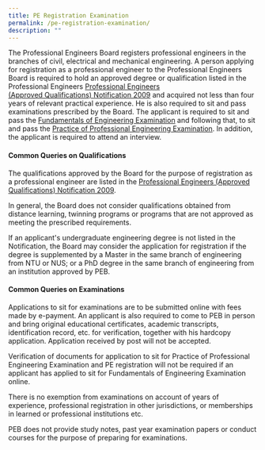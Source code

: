 ```yaml
---
title: PE Registration Examination
permalink: /pe-registration-examination/
description: ""
---
```


The Professional Engineers Board registers professional engineers in the branches of civil, electrical and mechanical engineering. A person applying for registration as a professional engineer to the Professional Engineers Board is required to hold an approved degree or qualification listed in the Professional Engineers [Professional Engineers (Approved Qualifications) Notification 2009](/act-and-rules/) and acquired not less than four years of relevant practical experience. He is also required to sit and pass examinations prescribed by the Board. The applicant is required to sit and pass the [Fundamentals of Engineering Examination](/FEE/) and following that, to sit and pass the [Practice of Professional Engineering Examination](/PPE/). In addition, the applicant is required to attend an interview.

#### Common Queries on Qualifications

The qualifications approved by the Board for the purpose of registration as a professional engineer are listed in the [Professional Engineers (Approved Qualifications) Notification 2009](/act-and-rules/).

In general, the Board does not consider qualifications obtained from distance learning, twinning programs or programs that are not approved as meeting the prescribed requirements.

If an applicant's undergraduate engineering degree is not listed in the Notification, the Board may consider the application for registration if the degree is supplemented by a Master in the same branch of engineering from NTU or NUS; or a PhD degree in the same branch of engineering from an institution approved by PEB.

#### Common Queries on Examinations
Applications to sit for examinations are to be submitted online with fees made by e-payment. An applicant is also required to come to PEB in person and bring original educational certificates, academic transcripts, identification record, etc. for verification, together with his hardcopy application. Application received by post will not be accepted.

Verification of documents for application to sit for Practice of Professional Engineering Examination and PE registration will not be required if an applicant has applied to sit for Fundamentals of Engineering Examination online.

There is no exemption from examinations on account of years of experience, professional registration in other jurisdictions, or memberships in learned or professional institutions etc.

PEB does not provide study notes, past year examination papers or conduct courses for the purpose of preparing for examinations.
